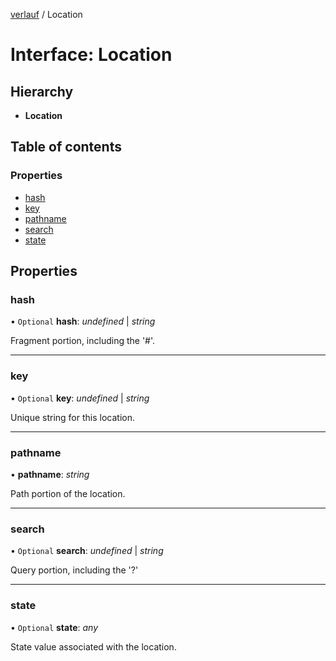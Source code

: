 [verlauf](../README.md) / Location

# Interface: Location

## Hierarchy

* **Location**

## Table of contents

### Properties

- [hash](location.md#hash)
- [key](location.md#key)
- [pathname](location.md#pathname)
- [search](location.md#search)
- [state](location.md#state)

## Properties

### hash

• `Optional` **hash**: *undefined* | *string*

Fragment portion, including the '#'.

___

### key

• `Optional` **key**: *undefined* | *string*

Unique string for this location.

___

### pathname

• **pathname**: *string*

Path portion of the location.

___

### search

• `Optional` **search**: *undefined* | *string*

Query portion, including the '?'

___

### state

• `Optional` **state**: *any*

State value associated with the location.
